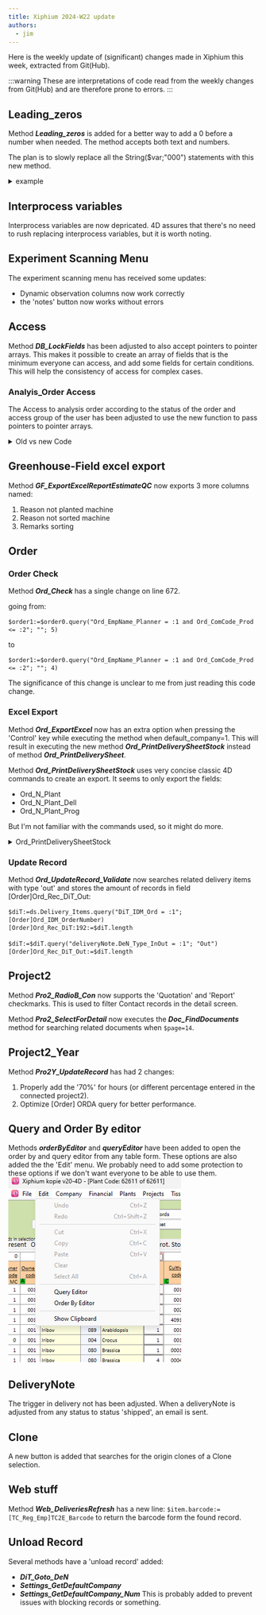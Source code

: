 ```yaml
---
title: Xiphium 2024-W22 update
authors:
  - jim
---
```

Here is the weekly update of (significant) changes made in Xiphium this week, extracted from Git(Hub).

:::warning
These are interpretations of code read from the weekly changes from Git(Hub) and are therefore prone to errors.
:::

<!--truncate-->
## Leading_zeros
Method ***Leading_zeros*** is added for a better way to add a 0 before a number when needed. The method accepts both text and numbers.

The plan is to slowly replace all the String($var;"000") statements with this new method.

<details>
<summary>example</summary>

Let's say we have company code variable `$comCode` which is a number, and we need to convert it to a string. We know that company codes below 999 need a leading "0".

When using the classic `$comcodeText:=String($comCode;"000")` code, a number (or string) above above 999 would give an invalid value.

Therefore an 'if' statement was needed:
```4D
If($comCode<1000)
	$comCodeText:=String($comCode;"000")
Else
	$comCodeText:=String($comCode)
End If
```

This could be reduced to one line using the Choose function, but that doesn't make it more readable (or performant):
```4D
$comCodeText:=Choose($comCode<1000;String($comCode;"000");String($comCode))
```

Using the new ***Leading_zero*** method, no if statement is needed:
```4D
$comCodeText:=Leading_zeros($comCode;3)
```

</details>

## Interprocess variables
Interprocess variables are now depricated. 4D assures that there's no need to rush replacing interprocess variables, but it is worth noting.

## Experiment Scanning Menu
The experiment scanning menu has received some updates:
- Dynamic observation columns now work correctly
- the 'notes' button now works without errors

## Access
Method ***DB_LockFields*** has been adjusted to also accept pointers to pointer arrays. This makes it possible to create an array of fields that is the minimum everyone can access, and add some fields for certain conditions. This will help the consistency of access for complex cases.

### Analyis_Order Access
The Access to analysis order according to the status of the order and access group of the user has been adjusted to use the new function to pass pointers to pointer arrays.

<details>
<summary>Old vs new Code</summary>

old Code:
```4D
If ($ManagementAS=True:C214) | (Current user:C182="designer")
			DB_LockFields((Old:C35([Analysis_Order:32]AnO_Status:34)="Reported"); ->[Analysis_Order:32]; ->[Analysis_Order:32]AnO_InvoiceNumber:19; ->[Analysis_Order:32]AnO_Status:34; ->[Analysis_Order:32]AnO_Date_Report:93; ->[Analysis_Order:32]AnO_Audit:56; ->[Analysis_Order:32]AnO_Invoice_Extern:68; ->[Analysis_Order:32]AnO_Remarks_Invoice:72; ->[Analysis_Order:32]AnO_Checked:87; ->[Analysis_Order:32]AnO_Article2_Quantity:82; ->[Analysis_Order:32]AnO_Article3_Quantity:83; ->[Analysis_Order:32]AnO_Article4_Quantity:84; ->[Analysis_Order:32]AnO_Article4:76; ->[Analysis_Order:32]AnO_Article4_Description:80; ->[Analysis_Order:32]AnO_Date_Invoice:8; ->[Analysis_Order:32]AnO_ComCode_Cost:54; ->[Analysis_Order:32]AnO_ComName_Cost:55; ->[Analysis_Order:32]AnO_Amount_DataPoints:60)
			DB_LockFields((Old:C35([Analysis_Order:32]AnO_Status:34)="Invoiced"); ->[Analysis_Order:32]; ->[Analysis_Order:32]AnO_InvoiceNumber:19; ->[Analysis_Order:32]AnO_Audit:56; ->[Analysis_Order:32]AnO_Invoice_Extern:68; ->[Analysis_Order:32]AnO_Remarks_Invoice:72; ->[Analysis_Order:32]AnO_Article2_Quantity:82; ->[Analysis_Order:32]AnO_Article3_Quantity:83)
			DB_LockFields((Old:C35([Analysis_Order:32]AnO_Status:34)="Finished"); ->[Analysis_Order:32]; ->[Analysis_Order:32]AnO_InvoiceNumber:19; ->[Analysis_Order:32]AnO_Audit:56; ->[Analysis_Order:32]AnO_Invoice_Extern:68; ->[Analysis_Order:32]AnO_Remarks_Invoice:72)
		Else 
			DB_LockFields((Old:C35([Analysis_Order:32]AnO_Status:34)="Analysed"); ->[Analysis_Order:32]; ->[Analysis_Order:32]AnO_InvoiceNumber:19; ->[Analysis_Order:32]AnO_ComCode_Cost:54; ->[Analysis_Order:32]AnO_ComName_Cost:55; ->[Analysis_Order:32]AnO_Remarks_Invoice:72; ->[Analysis_Order:32]AnO_Audit:56; ->[Analysis_Order:32]AnO_Invoice_Extern:68; ->[Analysis_Order:32]AnO_Amount_DataPoints:60)
			DB_LockFields((Old:C35([Analysis_Order:32]AnO_Status:34)="Reported"); ->[Analysis_Order:32]; ->[Analysis_Order:32]AnO_InvoiceNumber:19; ->[Analysis_Order:32]AnO_Date_Invoice:8; ->[Analysis_Order:32]AnO_Status:34; ->[Analysis_Order:32]AnO_ComCode_Cost:54; ->[Analysis_Order:32]AnO_ComName_Cost:55; ->[Analysis_Order:32]AnO_Remarks_Invoice:72; ->[Analysis_Order:32]AnO_Audit:56; ->[Analysis_Order:32]AnO_Invoice_Extern:68; ->[Analysis_Order:32]AnO_Article4_Quantity:84; ->[Analysis_Order:32]AnO_Article4:76; ->[Analysis_Order:32]AnO_Article4_Description:80; ->[Analysis_Order:32]AnO_Amount_DataPoints:60)
			DB_LockFields((Old:C35([Analysis_Order:32]AnO_Status:34)="Invoiced"); ->[Analysis_Order:32]; ->[Analysis_Order:32]AnO_InvoiceNumber:19; ->[Analysis_Order:32]AnO_Audit:56; ->[Analysis_Order:32]AnO_Invoice_Extern:68; ->[Analysis_Order:32]AnO_Remarks_Invoice:72)
			DB_LockFields((Old:C35([Analysis_Order:32]AnO_Status:34)="Finished"); ->[Analysis_Order:32]; ->[Analysis_Order:32]AnO_InvoiceNumber:19; ->[Analysis_Order:32]AnO_Audit:56; ->[Analysis_Order:32]AnO_Invoice_Extern:68; ->[Analysis_Order:32]AnO_Remarks_Invoice:72)
		End if 
```

new code:
```4D
ARRAY POINTER:C280($base; 0)
		APPEND TO ARRAY:C911($base; ->[Analysis_Order:32]AnO_InvoiceNumber:19)
		APPEND TO ARRAY:C911($base; ->[Analysis_Order:32]AnO_Audit:56)
		APPEND TO ARRAY:C911($base; ->[Analysis_Order:32]AnO_Invoice_Extern:68)
		APPEND TO ARRAY:C911($base; ->[Analysis_Order:32]AnO_Remarks_Invoice:72)
		
		ARRAY POINTER:C280($reported; 0)
		COPY ARRAY:C226($base; $reported)
		APPEND TO ARRAY:C911($reported; ->[Analysis_Order:32]AnO_Status:34)
		APPEND TO ARRAY:C911($reported; ->[Analysis_Order:32]AnO_Article4:76)
		APPEND TO ARRAY:C911($reported; ->[Analysis_Order:32]AnO_Article4_Quantity:84)
		APPEND TO ARRAY:C911($reported; ->[Analysis_Order:32]AnO_Article4_Description:80)
		APPEND TO ARRAY:C911($reported; ->[Analysis_Order:32]AnO_Date_Invoice:8)
		APPEND TO ARRAY:C911($reported; ->[Analysis_Order:32]AnO_ComCode_Cost:54)
		APPEND TO ARRAY:C911($reported; ->[Analysis_Order:32]AnO_ComName_Cost:55)
		APPEND TO ARRAY:C911($reported; ->[Analysis_Order:32]AnO_Amount_DataPoints:60)
		
		If ($ManagementAS=True:C214) | (Current user:C182="designer")
			DB_LockFields((Old:C35([Analysis_Order:32]AnO_Status:34)="Reported"); ->[Analysis_Order:32]; ->$reported; ->[Analysis_Order:32]AnO_Date_Report:93; ->[Analysis_Order:32]AnO_Checked:87; ->[Analysis_Order:32]AnO_Article2_Quantity:82; ->[Analysis_Order:32]AnO_Article3_Quantity:83)
			DB_LockFields((Old:C35([Analysis_Order:32]AnO_Status:34)="Invoiced"); ->[Analysis_Order:32]; ->$base; ->[Analysis_Order:32]AnO_Article2_Quantity:82; ->[Analysis_Order:32]AnO_Article3_Quantity:83)
			
		Else 
			DB_LockFields((Old:C35([Analysis_Order:32]AnO_Status:34)="Analysed"); ->[Analysis_Order:32]; ->$base; ->[Analysis_Order:32]AnO_ComCode_Cost:54; ->[Analysis_Order:32]AnO_ComName_Cost:55; ->[Analysis_Order:32]AnO_Amount_DataPoints:60)
			DB_LockFields((Old:C35([Analysis_Order:32]AnO_Status:34)="Reported"); ->[Analysis_Order:32]; ->$reported)
			DB_LockFields((Old:C35([Analysis_Order:32]AnO_Status:34)="Invoiced"); ->[Analysis_Order:32]; ->$base)
		End if 
		DB_LockFields((Old:C35([Analysis_Order:32]AnO_Status:34)="Finished"); ->[Analysis_Order:32]; ->$base)
```

:::note style choice
In the code above I chose to copy array `$base` into array `$reported`. it is also possible to not do this, and just pass both arrays to the ***DB_LockFields*** method: `DB_LockFields(->$base;->$reported)`. This is a stylistic choice we should come to agreement to.
:::

</details>

## Greenhouse-Field excel export
Method ***GF_ExportExcelReportEstimateQC*** now exports 3 more columns named:
1. Reason not planted machine
2. Reason not sorted machine
3. Remarks sorting

## Order 
### Order Check
Method ***Ord_Check*** has a single change on line 672.

going from:
```4D
$order1:=$order0.query("Ord_EmpName_Planner = :1 and Ord_ComCode_Prod <= :2"; ""; 5)
```
to
```4D
$order1:=$order0.query("Ord_EmpName_Planner = :1 and Ord_ComCode_Prod <= :2"; ""; 4)
```
The significance of this change is unclear to me from just reading this code change.

### Excel Export
Method ***Ord_ExportExcel*** now has an extra option when pressing the 'Control' key while executing the method when default_company=1. This will result in executing the new method ***Ord_PrintDeliverySheetStock*** instead of method ***Ord_PrintDeliverySheet***.

Method ***Ord_PrintDeliverySheetStock*** uses very concise classic 4D commands to create an export. It seems to only export the fields:
- Ord_N_Plant
- Ord_N_Plant_Dell
- Ord_N_Plant_Prog

But I'm not familiar with the commands used, so it might do more.

<details>
<summary>Ord_PrintDeliverySheetStock</summary>

```4D
/ (PM) Ord_PrintDeliverySheet
// Export the Scorelist TCPA items to a Excel document

ORDER BY:C49([Order:12]; [Order:12]Ord_ComCode_Customer:23; [Order:12]Ord_CropCode:85; [Order:12]Ord_PlantCode:1)

If (Records in selection:C76([Order:12])>0)

	Report_PrintDate:=Current date:C33(*)
	Report_PrintTime:=Current time:C178(*)

	// Perform a break on customer and crop code
	BREAK LEVEL:C302(2; 1)
	// Accumulate these values in order to get subtotals
	ACCUMULATE:C303([Order:12]Ord_N_Plant:55; [Order:12]Ord_N_Plant_Del:59; [Order:12]Ord_N_Plant_Prog:58)

	FORM SET OUTPUT:C54([Order:12]; "Ord_PrintDeliverySheetStock")
	_O_PAGE SETUP:C299([Order:12]; "Ord_PrintDeliverySheetStock")
	PRINT SELECTION:C60([Order:12])
	FORM SET OUTPUT:C54([Order:12]; "Ord_List")

End if 
```
</details>

### Update Record
Method ***Ord_UpdateRecord_Validate*** now searches related delivery items with type 'out' and stores the amount of records in field [Order]Ord_Rec_DiT_Out:
```4D
$diT:=ds.Delivery_Items.query("DiT_IDM_Ord = :1"; [Order]Ord_IDM_OrderNumber)
[Order]Ord_Rec_DiT:192:=$diT.length

$diT:=$diT.query("deliveryNote.DeN_Type_InOut = :1"; "Out")
[Order]Ord_Rec_DiT_Out:=$diT.length
```

## Project2
Method ***Pro2_RadioB_Con*** now supports the 'Quotation' and 'Report' checkmarks. This is used to filter Contact records in the detail screen.

Method ***Pro2_SelectForDetail*** now executes the ***Doc_FindDocuments*** method for searching related documents when `$page=14`.

## Project2_Year
Method ***Pro2Y_UpdateRecord*** has had 2 changes:
1. Properly add the '70%' for hours (or different percentage entered in the connected project2).
2. Optimize [Order] ORDA query for better performance.

## Query and Order By editor
Methods ***orderByEditor*** and ***queryEditor*** have been added to open the order by and query editor from any table form. These options are also added the the 'Edit' menu. We probably need to add some protection to these options if we don't want everyone to be able to use them.
![](menu.png)

## DeliveryNote
The trigger in delivery not has been adjusted. When a deliveryNote is adjusted from any status to status 'shipped', an email is sent.

## Clone
A new button is added that searches for the origin clones of a Clone selection.

## Web stuff
Method ***Web_DeliveriesRefresh*** has a new line: `$item.barcode:=[TC_Reg_Emp]TC2E_Barcode` to return the barcode form the found record.

## Unload Record
Several methods have a 'unload record' added:
- ***DiT_Goto_DeN***
- ***Settings_GetDefaultCompany***
- ***Settings_GetDefaultCompany_Num***
This is probably added to prevent issues with blocking records or something.
